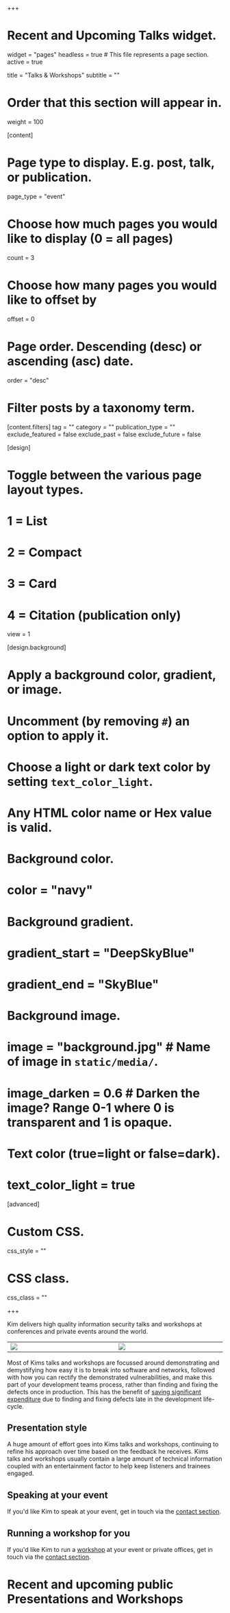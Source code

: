 +++
# Recent and Upcoming Talks widget.
widget = "pages"
headless = true  # This file represents a page section.
active = true

title = "Talks & Workshops"
subtitle = ""

# Order that this section will appear in.
weight = 100

[content]
  # Page type to display. E.g. post, talk, or publication.
  page_type = "event"
  
  # Choose how much pages you would like to display (0 = all pages)
  count = 3
  
  # Choose how many pages you would like to offset by
  offset = 0

  # Page order. Descending (desc) or ascending (asc) date.
  order = "desc"

  # Filter posts by a taxonomy term.
  [content.filters]
    tag = ""
    category = ""
    publication_type = ""
    exclude_featured = false
    exclude_past = false
    exclude_future = false
    
[design]
  # Toggle between the various page layout types.
  #   1 = List
  #   2 = Compact
  #   3 = Card
  #   4 = Citation (publication only)
  view = 1
  
[design.background]
  # Apply a background color, gradient, or image.
  #   Uncomment (by removing `#`) an option to apply it.
  #   Choose a light or dark text color by setting `text_color_light`.
  #   Any HTML color name or Hex value is valid.

  # Background color.
  # color = "navy"
  
  # Background gradient.
  # gradient_start = "DeepSkyBlue"
  # gradient_end = "SkyBlue"
  
  # Background image.
  # image = "background.jpg"  # Name of image in `static/media/`.
  # image_darken = 0.6  # Darken the image? Range 0-1 where 0 is transparent and 1 is opaque.

  # Text color (true=light or false=dark).
  # text_color_light = true  
  
[advanced]
 # Custom CSS. 
 css_style = ""
 
 # CSS class.
 css_class = ""

+++

Kim delivers high quality information security talks and workshops at conferences and private events around the world.

<table style="display: table">
   <tr>
      <td><img src="media/nzjs-con.png"></img></td>
      <td><img src="media/DevSecCon.jpg"></img></td>
   </tr>
</table>

Most of Kims talks and workshops are focussed around demonstrating and demystifying how easy it is to break into software and networks, followed with how you can rectify the demonstrated vulnerabilities, and make this part of your development teams process, rather than finding and fixing the defects once in production. This has the benefit of [saving significant expenditure](https://f0.holisticinfosecforwebdevelopers.com/chap06.html#leanpub-auto-cheapest-place-to-deal-with-defects) due to finding and fixing defects late in the development life-cycle.

## Presentation style

A huge amount of effort goes into Kims talks and workshops, continuing to refine his approach over time based on the feedback he receives. Kims talks and workshops usually contain a large amount of technical information coupled with an entertainment factor to help keep listeners and trainees engaged.

## Speaking at your event

If you'd like Kim to speak at your event, get in touch via the [contact section](#contact).

## Running a workshop for you

If you'd like Kim to run a [workshop](project/service-development-team-security-training/) at your event or private offices, get in touch via the [contact section](#contact).


# Recent and upcoming public Presentations and Workshops
